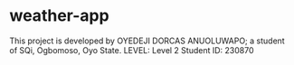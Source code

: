 # weather-app

This project is developed by OYEDEJI DORCAS ANUOLUWAPO; a student of SQi, Ogbomoso, Oyo State.
LEVEL: Level 2
Student ID: 230870

